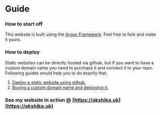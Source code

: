 # Guide

### How to start off

This website is built using the [Argon Framework](https://www.creative-tim.com/product/argon-design-system). Feel free to fork and make it yours.

### How to deploy

Static websites can be directly hosted via github, but if you want to have a custom domain name you need to purchase it and connect it to your repo. 
Following guides would help you to do exactly that.

1. [Deploy a static website using github.](https://gist.github.com/TylerFisher/6127328)
2. [Buying a custom domain name and deploying it.](https://hackernoon.com/use-custom-domain-with-github-pages-2-straightforward-steps-cf561eee244f)  

### See my website in action @ [https://akshika.uk](https://akshika.uk)
